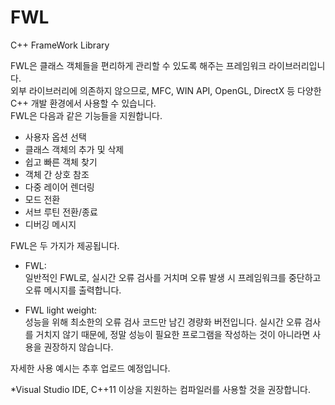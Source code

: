 # FWL
 C++ FrameWork Library

 FWL은 클래스 객체들을 편리하게 관리할 수 있도록 해주는 프레임워크 라이브러리입니다.  
 외부 라이브러리에 의존하지 않으므로, MFC, WIN API, OpenGL, DirectX 등 다양한 C++ 개발 환경에서 사용할 수 있습니다.  
 FWL은 다음과 같은 기능들을 지원합니다.  

 - 사용자 옵션 선택  
 - 클래스 객체의 추가 및 삭제
 - 쉽고 빠른 객체 찾기
 - 객체 간 상호 참조
 - 다중 레이어 렌더링  
 - 모드 전환  
 - 서브 루틴 전환/종료
 - 디버깅 메시지

FWL은 두 가지가 제공됩니다.
 - FWL:  
   일반적인 FWL로, 실시간 오류 검사를 거치며 오류 발생 시 프레임워크를 중단하고 오류 메시지를 출력합니다.
   
 - FWL light weight:  
   성능을 위해 최소한의 오류 검사 코드만 남긴 경량화 버전입니다. 실시간 오류 검사를 거치지 않기 때문에, 정말 성능이 필요한 프로그램을 작성하는 것이 아니라면 사용을 권장하지 않습니다.

자세한 사용 예시는 추후 업로드 예정입니다.
  
*Visual Studio IDE, C++11 이상을 지원하는 컴파일러를 사용할 것을 권장합니다.
